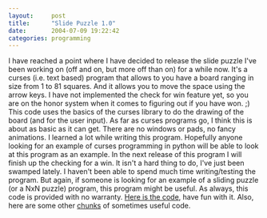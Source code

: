 ```yaml
---
layout:     post
title:      "Slide Puzzle 1.0"
date:       2004-07-09 19:22:42
categories: programming
---
```

I have reached a point where I have decided to release the slide puzzle I've been working on (off and on, but more off than on) for a while now. It's a curses (i.e. text based) program that allows to you have a board ranging in size from 1 to 81 squares. And it allows you to move the space using the arrow keys. I have not implemented the check for win feature yet, so you are on the honor system when it comes to figuring out if you have won. ;) This code uses the basics of the curses library to do the drawing of the board (and for the user input). As far as curses programs go, I think this is about as basic as it can get. There are no windows or pads, no fancy animations. I learned a lot while writing this program. Hopefully anyone looking for an example of curses programming in python will be able to look at this program as an example. In the next release of this program I will finish up the checking for a win. It isn't a hard thing to do, I've just been swamped lately. I haven't been able to spend much time writing/testing the program. But again, if someone is looking for an example of a sliding puzzle (or a NxN puzzle) program, this program might be useful. As always, this code is provided with no warranty. [Here is the code](http://www.geocities.com/nloadholtes/code/slidepuzzle.py.html), have fun with it. Also, here are some other [chunks](http://www.geocities.com/nloadholtes/code.html) of sometimes useful code.
